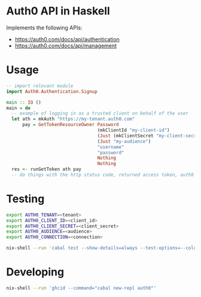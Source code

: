 # Auth0 API in Haskell

Implements the following APIs:

- https://auth0.com/docs/api/authentication
- https://auth0.com/docs/api/management

# Usage

```haskell
-- import relevant module
import Auth0.Authentication.Signup

main :: IO ()
main = do
  -- example of logging in as a trusted client on behalf of the user
  let ath = mkAuth "https://my-tenant.auth0.com"
      pay = GetTokenResourceOwner Password
                                  (mkClientId "my-client-id")
                                  (Just (mkClientSecret "my-client-secret")
                                  (Just "my-audience")
                                  "username"
                                  "password"
                                  Nothing
                                  Nothing
  res <- runGetToken ath pay
  -- do things with the http status code, returned access token, auth0 error, etc.
```

# Testing

```bash
export AUTH0_TENANT=<tenant>
export AUTH0_CLIENT_ID=<client_id>
export AUTH0_CLIENT_SECRET=<client_secret>
export AUTH0_AUDIENCE=<audience>
export AUTH0_CONNECTION=<connection>

nix-shell --run 'cabal test --show-details=always --test-options=--color'
```

# Developing

```bash
nix-shell --run 'ghcid --command="cabal new-repl auth0"'
```
